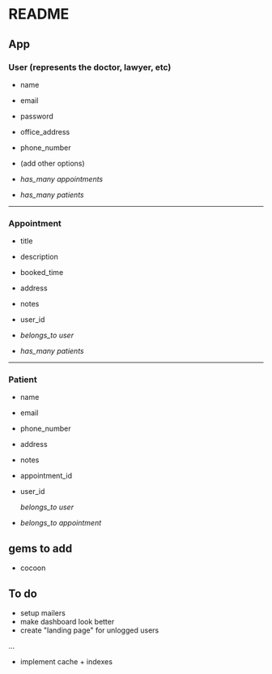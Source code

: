 # README

## App

### User (represents the doctor, lawyer, etc)
- name
- email
- password
- office_address
- phone_number
- (add other options)

- *has_many appointments*
- *has_many patients*

---

### Appointment
- title
- description
- booked_time
- address
- notes
- user_id

- *belongs_to user*
- *has_many patients*

---

### Patient
- name
- email
- phone_number
- address
- notes
- appointment_id
- user_id

  *belongs_to user*
- *belongs_to appointment*


## gems to add
- cocoon


## To do
- setup mailers
- make dashboard look better
- create "landing page" for unlogged users

...
- implement cache + indexes
